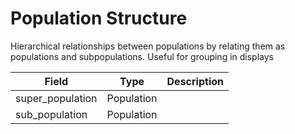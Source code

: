 # Population Structure

Hierarchical relationships between populations by relating them as populations and subpopulations. Useful for grouping in displays

| Field             | Type            | Description
|-------------------|-----------------|---------------------
| super_population  | Population      | 
| sub_population    | Population



